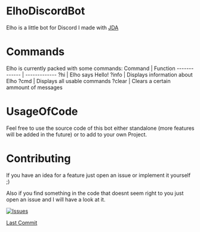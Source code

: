 # ElhoDiscordBot
Elho is a little bot for Discord I made with [JDA](https://github.com/DV8FromTheWorld/JDA)

# Commands
Elho is currently packed with some commands:
Command  | Function
------------- | -------------
?hi  | Elho says Hello!
?info  | Displays information about Elho
?cmd | Displays all usable commands
?clear | Clears a certain ammount of messages

# UsageOfCode
Feel free to use the source code of this bot either standalone (more features will be added in the future) or to add to your own Project.

# Contributing
If you have an idea for a feature just open an issue or implement it yourself ;)

Also if you find something in the code that doesnt seem right to you just open an issue and I will have a look at it.

[![Issues](https://img.shields.io/github/issues-raw/tterb/PlayMusic.svg?maxAge=25000)](https://github.com/tterb/Hyde/issues)

[Last Commit](https://img.shields.io/github/last-commit/codingbytimo/ElhoDiscordBot)
